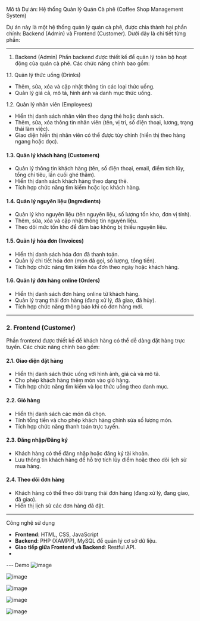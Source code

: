  Mô tả Dự án: Hệ thống Quản lý Quán Cà phê (Coffee Shop Management System)

Dự án này là một hệ thống quản lý quán cà phê, được chia thành hai phần chính: Backend (Admin) và Frontend (Customer). Dưới đây là chi tiết từng phần:

---

1. Backend (Admin)
Phần backend được thiết kế để quản lý toàn bộ hoạt động của quán cà phê. Các chức năng chính bao gồm:

1.1. Quản lý thức uống (Drinks)
- Thêm, sửa, xóa và cập nhật thông tin các loại thức uống.
- Quản lý giá cả, mô tả, hình ảnh và danh mục thức uống.

1.2. Quản lý nhân viên (Employees)
- Hiển thị danh sách nhân viên theo dạng thẻ hoặc danh sách.
- Thêm, sửa, xóa thông tin nhân viên (tên, vị trí, số điện thoại, lương, trạng thái làm việc).
- Giao diện hiển thị nhân viên có thể được tùy chỉnh (hiển thị theo hàng ngang hoặc dọc).

#### **1.3. Quản lý khách hàng (Customers)**
- Quản lý thông tin khách hàng (tên, số điện thoại, email, điểm tích lũy, tổng chi tiêu, lần cuối ghé thăm).
- Hiển thị danh sách khách hàng theo dạng thẻ.
- Tích hợp chức năng tìm kiếm hoặc lọc khách hàng.

#### **1.4. Quản lý nguyên liệu (Ingredients)**
- Quản lý kho nguyên liệu (tên nguyên liệu, số lượng tồn kho, đơn vị tính).
- Thêm, sửa, xóa và cập nhật thông tin nguyên liệu.
- Theo dõi mức tồn kho để đảm bảo không bị thiếu nguyên liệu.

#### **1.5. Quản lý hóa đơn (Invoices)**
- Hiển thị danh sách hóa đơn đã thanh toán.
- Quản lý chi tiết hóa đơn (món đã gọi, số lượng, tổng tiền).
- Tích hợp chức năng tìm kiếm hóa đơn theo ngày hoặc khách hàng.

#### **1.6. Quản lý đơn hàng online (Orders)**
- Hiển thị danh sách đơn hàng online từ khách hàng.
- Quản lý trạng thái đơn hàng (đang xử lý, đã giao, đã hủy).
- Tích hợp chức năng thông báo khi có đơn hàng mới.


---

### **2. Frontend (Customer)**
Phần frontend được thiết kế để khách hàng có thể dễ dàng đặt hàng trực tuyến. Các chức năng chính bao gồm:

#### **2.1. Giao diện đặt hàng**
- Hiển thị danh sách thức uống với hình ảnh, giá cả và mô tả.
- Cho phép khách hàng thêm món vào giỏ hàng.
- Tích hợp chức năng tìm kiếm và lọc thức uống theo danh mục.

#### **2.2. Giỏ hàng**
- Hiển thị danh sách các món đã chọn.
- Tính tổng tiền và cho phép khách hàng chỉnh sửa số lượng món.
- Tích hợp chức năng thanh toán trực tuyến.

#### **2.3. Đăng nhập/Đăng ký**
- Khách hàng có thể đăng nhập hoặc đăng ký tài khoản.
- Lưu thông tin khách hàng để hỗ trợ tích lũy điểm hoặc theo dõi lịch sử mua hàng.

#### **2.4. Theo dõi đơn hàng**
- Khách hàng có thể theo dõi trạng thái đơn hàng (đang xử lý, đang giao, đã giao).
- Hiển thị lịch sử các đơn hàng đã đặt.

---

Công nghệ sử dụng
- **Frontend**: HTML, CSS, JavaScript 
- **Backend**: PHP (XAMPP), MySQL để quản lý cơ sở dữ liệu.
- **Giao tiếp giữa Frontend và Backend**: Restful API.
-

--- Demo
![image](https://github.com/user-attachments/assets/ce58be47-46a6-445e-a7a2-1d38954f602c)


![image](https://github.com/user-attachments/assets/d5d103b0-dd79-4ce2-86b7-7675448d8e2c)


![image](https://github.com/user-attachments/assets/18dce03c-1e11-4c29-99f3-db23838fa5db)


![image](https://github.com/user-attachments/assets/e0a62345-8c59-400c-a3fa-14793341863d)


![image](https://github.com/user-attachments/assets/5df6fd9f-c5fc-4bbc-baf4-69a1644f002a)


